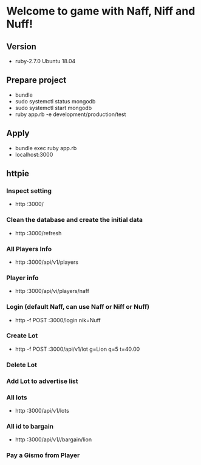 # Welcome to game with Naff, Niff and Nuff!
## Version
- ruby-2.7.0 Ubuntu 18.04
## Prepare project
- bundle
- sudo systemctl status mongodb
- sudo systemctl start mongodb
- ruby app.rb -e development/production/test
## Apply 
- bundle exec ruby app.rb
- localhost:3000
## httpie
###  Inspect setting
- http :3000/
###  Clean the database and create the initial data
- http :3000/refresh
###  All Players Info
- http :3000/api/v1/players
###  Player info
- http :3000/api/vi/players/naff
###  Login (default Naff, can use Naff or Niff or Nuff)
- http -f POST :3000/login nik=Nuff
###  Create Lot
- http -f POST :3000/api/v1/lot g=Lion q=5 t=40.00
###  Delete Lot
###  Add Lot to advertise list
###  All lots
- http :3000/api/v1/lots
###  All id to bargain
- http :3000/api/v1//bargain/lion
###  Pay a Gismo from Player
